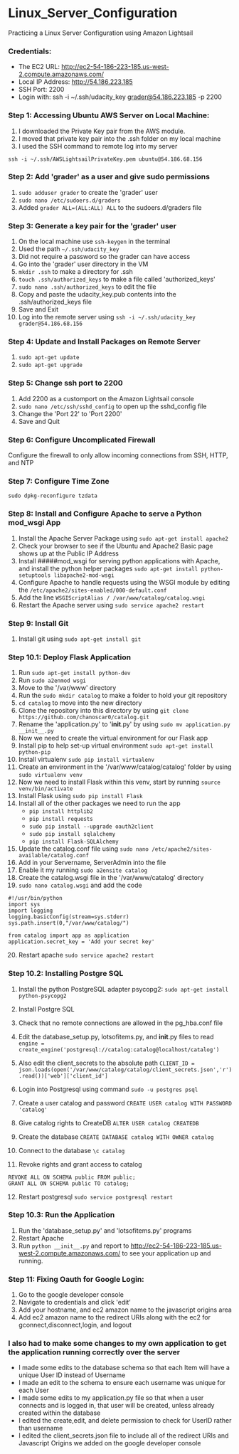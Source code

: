 # Linux_Server_Configuration
Practicing a Linux Server Configuration using Amazon Lightsail

### Credentials:

- The EC2 URL: http://ec2-54-186-223-185.us-west-2.compute.amazonaws.com/
- Local IP Address: http://54.186.223.185
- SSH Port: 2200
- Login with: ssh -i ~/.ssh/udacity_key grader@54.186.223.185 -p 2200

### Step 1: Accessing Ubuntu AWS Server on Local Machine:
1. I downloaded the Private Key pair from the AWS module.
2. I moved that private key pair into the .ssh folder on my local machine
3. I used the SSH command to remote log into my server
```
ssh -i ~/.ssh/AWSLightsailPrivateKey.pem ubuntu@54.186.68.156
```
### Step 2: Add 'grader' as a user and give sudo permissions
1. `sudo adduser grader` to create the 'grader' user
2. `sudo nano /etc/sudoers.d/graders` 
3.  Added `grader ALL=(ALL:ALL) ALL` to the sudoers.d/graders file

### Step 3: Generate a key pair for the 'grader' user
1. On the local machine use `ssh-keygen` in the terminal
2. Used the path `~/.ssh/udacity_key`
3. Did not require a password so the grader can have access
4. Go into the 'grader' user directory in the VM
5. `mkdir .ssh` to make a directory for .ssh
6. `touch .ssh/authorized_keys` to make a file called 'authorized_keys'
7. `sudo nano .ssh/authorized_keys` to edit the file
8. Copy and paste the udacity_key.pub contents into the .ssh/authorized_keys file
9. Save and Exit
10. Log into the remote server using `ssh -i ~/.ssh/udacity_key grader@54.186.68.156`

### Step 4: Update and Install Packages on Remote Server
1. `sudo apt-get update`
2. `sudo apt-get upgrade`

### Step 5: Change ssh port to 2200 
1. Add 2200 as a customport on the Amazon Lightsail console
2. `sudo nano /etc/ssh/sshd_config` to open up the sshd_config file
3. Change the 'Port 22' to 'Port 2200'
4. Save and Quit

### Step 6: Configure Uncomplicated Firewall
Configure the firewall to only allow incoming connections from SSH, HTTP, and NTP

### Step 7: Configure Time Zone
`sudo dpkg-reconfigure tzdata`

### Step 8: Install and Configure Apache to serve a Python mod_wsgi App
1. Install the Apache Server Package using `sudo apt-get install apache2`
2. Check your browser to see if the Ubuntu and Apache2 Basic page shows up at the Public IP Address
3. Install #####mod_wsgi for serving python applications with Apache, and install the python helper packages
`sudo apt-get install python-setuptools libapache2-mod-wsgi`
4. Configure Apache to handle requests using the WSGI module by editing the `/etc/apache2/sites-enabled/000-default.conf`
5. Add the line `WSGIScriptAlias / /var/www/catalog/catalog.wsgi`
6. Restart the Apache server using `sudo service apache2 restart`

### Step 9: Install Git
1. Install git using `sudo apt-get install git`

### Step 10.1: Deploy Flask Application
1. Run `sudo apt-get install python-dev`
2. Run `sudo a2enmod wsgi`
3. Move to the '/var/www' directory
4. Run the `sudo mkdir catalog` to make a folder to hold your git repository
5. `cd catalog` to move into the new directory
6. Clone the repository into this directory by using `git clone https://github.com/chanoscar0/catalog.git`
7. Rename the 'application.py' to '__init__.py' by using `sudo mv application.py __init__.py`
8. Now we need to create the virtual environment for our Flask app
9. Install pip to help set-up virtual environment `sudo apt-get install python-pip`
10. Install virtualenv `sudo pip install virtualenv`
11. Create an environment in the '/var/www/catalog/catalog' folder by using `sudo virtualenv venv`
12. Now we need to install Flask within this venv, start by running `source venv/bin/activate`
13. Install Flask using `sudo pip install Flask`
14. Install all of the other packages we need to run the app
    - `pip install httplib2`
    - `pip install requests`
    - `sudo pip install --upgrade oauth2client`
    - `sudo pip install sqlalchemy`
    - `pip install Flask-SQLAlchemy`
15. Update the catalog.conf file using `sudo nano /etc/apache2/sites-available/catalog.conf`
16. Add in your Servername, ServerAdmin into the file
17. Enable it my running `sudo a2ensite catalog`
18. Create the catalog.wsgi file in the '/var/www/catalog' directory
19. `sudo nano catalog.wsgi` and add the code
```
#!/usr/bin/python
import sys
import logging
logging.basicConfig(stream=sys.stderr)
sys.path.insert(0,"/var/www/catalog/")
  
from catalog import app as application
application.secret_key = 'Add your secret key'
```

20. Restart apache `sudo service apache2 restart`

### Step 10.2: Installing Postgre SQL
1. Install the python PostgreSQL adapter psycopg2: `sudo apt-get install python-psycopg2`
2. Install Postgre SQL 
3. Check that no remote connections are allowed in the pg_hba.conf file
4. Edit the database_setup.py, lotsofitems.py, and __init__.py files to read `engine = create_engine('postgresql://catalog:catalog@localhost/catalog')`
5. Also edit the client_secrets to the absolute path `CLIENT_ID = json.loads(open('/var/www/catalog/catalog/client_secrets.json','r').read())['web']['client_id']`

6. Login into Postgresql using command `sudo -u postgres psql`
7. Create a user catalog and password `CREATE USER catalog WITH PASSWORD 'catalog'`
8. Give catalog rights to CreateDB `ALTER USER catalog CREATEDB`
9. Create the database `CREATE DATABASE catalog WITH OWNER catalog`
10. Connect to the database `\c catalog`
11. Revoke rights and grant access to catalog
```
REVOKE ALL ON SCHEMA public FROM public;
GRANT ALL ON SCHEMA public TO catalog;
```
12. Restart postgresql `sudo service postgresql restart`

### Step 10.3: Run the Application
1. Run the 'database_setup.py' and 'lotsofitems.py' programs
2. Restart Apache
3. Run `python __init__.py` and report to http://ec2-54-186-223-185.us-west-2.compute.amazonaws.com/ to see your application up and running.
### Step 11: Fixing Oauth for Google Login:
1. Go to the google developer console
2. Navigate to credentials and click 'edit'
3. Add your hostname, and ec2 amazon name to the javascript origins area
4. Add ec2 amazon name to the redirect URIs along with the ec2 for gconnect,disconnect,login, and logout

### I also had to make some changes to my own application to get the application running correctly over the server

- I made some edits to the database schema so that each Item will have a unique User ID instead of Username
- I made an edit to the schema to ensure each username was unique for each User
- I made some edits to my application.py file so that when a user connects and is logged in, that user will be created, unless already created within the database
- I edited the create,edit, and delete permission to check for UserID rather than username
- I edited the client_secrets.json file to include all of the redirect URIs and Javascript Origins we added on the google developer console



